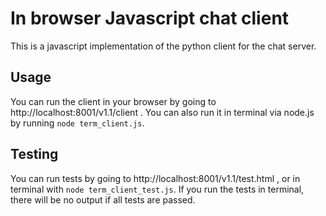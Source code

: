# In browser Javascript chat client

This is a javascript implementation of the python client for the chat server.

## Usage
You can run the client in your browser by going to http://localhost:8001/v1.1/client . You can also run it in terminal via node.js by running `node term_client.js`.

## Testing
You can run tests by going to http://localhost:8001/v1.1/test.html , or in terminal with `node term_client_test.js`. If you run the tests in terminal, there will be no output if all tests are passed.
